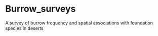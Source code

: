 # Burrow_surveys
A survey of burrow frequency and spatial associations with foundation species in deserts
